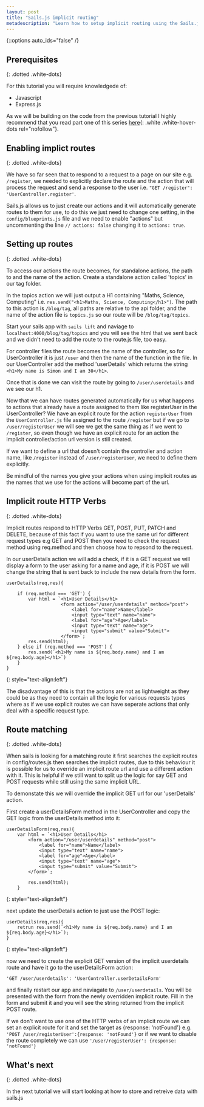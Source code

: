 ```yaml
---
layout: post
title: "Sails.js implicit routing"
metadescription: "Learn how to setup implicit routing using the Sails.js Realtime MVC Framework for Node.js"
---
```


{::options auto_ids="false" /}


## Prerequisites
{: .dotted .white-dots}

For this tutorial you will require knowledgede of:

* Javascript
* Express.js  

As we will be building on the code from the previous tutorial I highly recommend that you read part one of this series [here][partone]{: .white .white-hover-dots rel="nofollow"}.

## Enabling implict routes
{: .dotted .white-dots}

We have so far seen that to respond to a request to a page on our site e.g. `/register`, we needed to explicitly declare the route and the action that will process the request and send a response to the user i.e. `"GET /register": 'UserController.register'`.

Sails.js allows us to just create our actions and it will automatically generate routes to them for use, to do this we just need to change one setting, in the `config/blueprints.js` file and we need to enable "actions" but uncommenting the line `// actions: false` changing it to `actions: true`.

## Setting up routes
{: .dotted .white-dots}

To access our actions the route becomes, for standalone actions, the path to and the name of the action. Create a standalone action called 'topics' in our tag folder.

In the topics action we will just output a H1 containing "Maths, Science, Computing" i.e. `res.send("<h1>Maths, Science, Computing</h1>")`. The path to this action is `/blog/tag`, all paths are relative to the api folder, and the name of the action file is `topics.js` so our route will be `/blog/tag/topics`.

Start your sails app with `sails lift` and naviage to `localhost:4000/blog/tag/topics` and you will see the html that we sent back and we didn't need to add the route to the route.js file, too easy.

For controller files the route becomes the name of the controller, so for UserController it is just `/user` and then the name of the function in the file. In our UserController add the method 'userDetails' which returns the string `<h1>My name is Simon and I am 30</h1>`.

Once that is done we can visit  the route by going to `/user/userdetails` and we see our h1.

Now that we can have routes generated automatically for us what happens to actions that already have a route assigned to them like registerUser in the UserController? We have an explicit route for the action `registerUser` from the `UserController.js` file assigned to the route `/register` but if we go to `/user/registerUser` we will see we get the same thing as if we went to `/register`, so even though we have an explicit route for an action the implicit controller/action url version is still created. 

If we want to define a url that doesn't contain the controller and action name, like `/register` instead of `/user/registerUser`, we need to define them explicitly.

Be mindful of the names you give your actions when using implicit routes as the names that we use for the actions will become part of the url.

## Implicit route HTTP Verbs
{: .dotted .white-dots}

Implicit routes respond to HTTP Verbs GET, POST, PUT, PATCH and DELETE, because of this fact if you want to use the same url for different request types e.g GET and POST then you need to check the request method using req.method and then choose how to repsond to the request.

In our userDetails action we will add a check, if it is a GET request we will display a form to the user asking for a name and age, if it is POST we will change the string that is sent back to include the new details from the form.

~~~~~
userDetails(req,res){
        
    if (req.method === 'GET') {
        var html = `<h1>User Details</h1>
                    <form action="/user/userdetails" method="post">
                        <label for="name">Name</label>
                        <input type="text" name="name">  
                        <label for="age">Age</label>
                        <input type="text" name="age"> 
                        <input type="submit" value="Submit">
                    </form>`;        
        res.send(html);
    } else if (req.method === 'POST') {         
        res.send(`<h1>My name is ${req.body.name} and I am ${req.body.age}</h1>`)
    }
}

~~~~~
{: style="text-align:left"}

The disadvantage of this is that the actions are not as lightweight as they could be as they need to contain all the logic for various requests types where as if we use explicit routes we can have seperate actions that only deal with a specific request type.

## Route matching
{: .dotted .white-dots}

When sails is looking for a matching route it first searches the explicit routes in config/routes.js then searches the implicit routes, due to this behaviour it is possible for us to override an implicit route url and use a different action with it. This is helpful if we still want to split up the logic for say GET and POST requests while still using the same implicit URL.

To demonstate this we will override the implicit GET url for our 'userDetails' action.

First create a userDetailsForm method in the UserController and copy the GET logic from the userDetails method into it:

~~~~~
userDetailsForm(req,res){
    var html = `<h1>User Details</h1>
        <form action="/user/userdetails" method="post">
            <label for="name">Name</label>
            <input type="text" name="name">  
            <label for="age">Age</label>
            <input type="text" name="age"> 
            <input type="submit" value="Submit">
        </form>`;
        
        res.send(html);        
    }
~~~~~
{: style="text-align:left"}

next update the userDetails action to just use the POST logic:

~~~~~
userDetails(req,res){
    retrun res.send(`<h1>My name is ${req.body.name} and I am ${req.body.age}</h1>`);
}
~~~~~
{: style="text-align:left"}

now we need to create the explicit GET version of the implicit userdetails route and have it go to the userDetailsForm action: 

`'GET /user/userdetails': 'UserController.userDetailsForm'`

and finally restart our app and naviagate to `/user/userdetails`. You will be presented with the form from the newly overridden implicit route. Fill in the form and submit it and you will see the string returned from the implicit POST route.

If we don't want to use one of the HTTP verbs of an implicit route we can set an explicit route for it and set the target as {response: 'notFound'} e.g. `'POST /user/registerUser':{response: 'notFound'}` or if we want to disable the route completely we can use `'/user/registerUser': {response: 'notFound'}`

## What's next
{: .dotted .white-dots}

In the next tutorial we will start looking at how to store and retreive data with sails.js

[partone]: https://www.aaronhatchard.com.au/2018/09/14/set-sail-with-sails-js.html